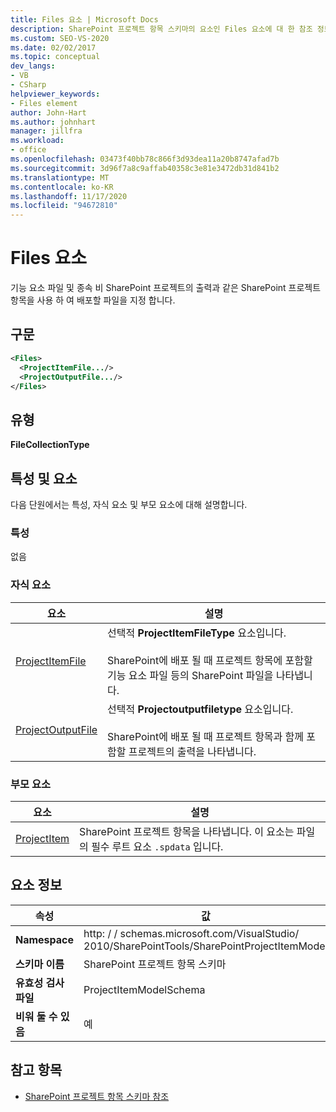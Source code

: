 ```yaml
---
title: Files 요소 | Microsoft Docs
description: SharePoint 프로젝트 항목 스키마의 요소인 Files 요소에 대 한 참조 정보를 봅니다.
ms.custom: SEO-VS-2020
ms.date: 02/02/2017
ms.topic: conceptual
dev_langs:
- VB
- CSharp
helpviewer_keywords:
- Files element
author: John-Hart
ms.author: johnhart
manager: jillfra
ms.workload:
- office
ms.openlocfilehash: 03473f40bb78c866f3d93dea11a20b8747afad7b
ms.sourcegitcommit: 3d96f7a8c9affab40358c3e81e3472db31d841b2
ms.translationtype: MT
ms.contentlocale: ko-KR
ms.lasthandoff: 11/17/2020
ms.locfileid: "94672810"
---
```

# <a name="files-element"></a>Files 요소
  기능 요소 파일 및 종속 비 SharePoint 프로젝트의 출력과 같은 SharePoint 프로젝트 항목을 사용 하 여 배포할 파일을 지정 합니다.

## <a name="syntax"></a>구문

```xml
<Files>
  <ProjectItemFile.../>
  <ProjectOutputFile.../>
</Files>
```

## <a name="type"></a>유형
 **FileCollectionType**

## <a name="attributes-and-elements"></a>특성 및 요소
 다음 단원에서는 특성, 자식 요소 및 부모 요소에 대해 설명합니다.

### <a name="attributes"></a>특성
 없음

### <a name="child-elements"></a>자식 요소

|요소|설명|
|-------------|-----------------|
|[ProjectItemFile](../sharepoint/projectitemfile-element.md)|선택적 **ProjectItemFileType** 요소입니다.<br /><br /> SharePoint에 배포 될 때 프로젝트 항목에 포함할 기능 요소 파일 등의 SharePoint 파일을 나타냅니다.|
|[ProjectOutputFile](../sharepoint/projectoutputfile-element.md)|선택적 **Projectoutputfiletype** 요소입니다.<br /><br /> SharePoint에 배포 될 때 프로젝트 항목과 함께 포함할 프로젝트의 출력을 나타냅니다.|

### <a name="parent-elements"></a>부모 요소

|요소|설명|
|-------------|-----------------|
|[ProjectItem](../sharepoint/projectitem-element.md)|SharePoint 프로젝트 항목을 나타냅니다. 이 요소는 파일의 필수 루트 요소 `.spdata` 입니다.|

## <a name="element-information"></a>요소 정보

|속성|값|
|-|-|
|**Namespace**|http: \/ \/ schemas.microsoft.com/VisualStudio/<br>2010/SharePointTools/SharePointProjectItemModel|
|**스키마 이름**|SharePoint 프로젝트 항목 스키마|
|**유효성 검사 파일**|ProjectItemModelSchema|
|**비워 둘 수 있음**|예|

## <a name="see-also"></a>참고 항목
- [SharePoint 프로젝트 항목 스키마 참조](../sharepoint/sharepoint-project-item-schema-reference.md)
